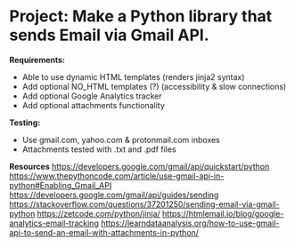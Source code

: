 # Project: Make a Python library that sends Email via Gmail API.

**Requirements:**
- Able to use dynamic HTML templates (renders jinja2 syntax)
- Add optional NO_HTML templates (?) (accessibility & slow connections)
- Add optional Google Analytics tracker
- Add optional attachments functionality

**Testing:**
- Use gmail.com, yahoo.com & protonmail.com inboxes
- Attachments tested with .txt and .pdf files

**Resources**
https://developers.google.com/gmail/api/quickstart/python
https://www.thepythoncode.com/article/use-gmail-api-in-python#Enabling_Gmail_API
https://developers.google.com/gmail/api/guides/sending
https://stackoverflow.com/questions/37201250/sending-email-via-gmail-python
https://zetcode.com/python/jinja/
https://htmlemail.io/blog/google-analytics-email-tracking
https://learndataanalysis.org/how-to-use-gmail-api-to-send-an-email-with-attachments-in-python/